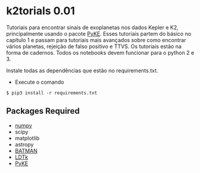 # k2torials 0.01

Tutoriais para encontrar sinais de exoplanetas nos dados Kepler e K2, principalmente usando o pacote [PyKE](https://pyke.keplerscience.org/install.html). Esses tutoriais partem do básico no capítulo 1 e passam para tutoriais mais avançados sobre como encontrar vários planetas, rejeição de falso positivo e TTVS. Os tutoriais estão na forma de cadernos. Todos os notebooks devem funcionar para o python 2 e 3.

Instale todas as dependências que estão no requirements.txt.

- Execute o comando

```
$ pip3 install -r requirements.txt

```
## Packages Required

* [numpy](https://numpy.org/)
* scipy
* matplotlib
* astropy
* [BATMAN](https://astro.uchicago.edu/~kreidberg/batman/installation.html)
* [LDTk](https://github.com/hpparvi/ldtk)
* [PyKE](https://github.com/keplerGO/PyKE)
